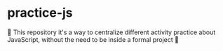 # practice-js
🚧 This repository it's a way to centralize different activity practice about JavaScript, without the need to be inside a formal project 🚧
